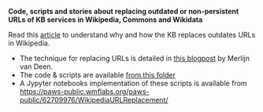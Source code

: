 **Code, scripts and stories about replacing outdated or non-persistent URLs of KB services in Wikipedia, Commons and Wikidata**

Read this [article](stories/Making%20references%20to%20Dutch%20newspapers%20in%20Wikipedia%20more%20sustainable.md) to understand why and how the KB replaces outdates URLs in Wikipedia.

- The technique for replacing URLs is detailed in [this blogpost](https://web.archive.org/web/20200522204706/https://merlijn.vandeen.nl/2015/kb-replace-dead-links.html) by Merlijn van Deen.
- The code & scripts are available [from this folder](ScriptsMerlijnVanDeen/scripts)
- A Jypyter notebooks implementation of these scripts is available from https://paws-public.wmflabs.org/paws-public/62709976/WikipediaURLReplacement/
